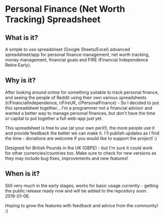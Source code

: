 # Personal Finance (Net Worth Tracking) Spreadsheet

## What is it?

A simple to use spreadsheet (Google Sheets/Excel) advanced spreadsheet/app for personal finance management, net worth tracking, money management, financial goals and FIRE (Financial Independence Retire Early).

## Why is it?

After looking around online for something suitable to track personal finance, and seeing the people of Reddit using their own various spreadsheets (r/FinancialIndependence, r/FireUK, r/PersonalFinance) - So I decided to put this spreadsheet together... I'm a programmer not a financial advisor and wanted a better way to manage personal finances, but don't have the time or capital to put together a full web-app just yet.

This spreadsheet is free to use (at your own peril!), the more people use it and provide feedback the better we can make it. I'll publish updates as I find the time - donations are welcome if you would like to support the project! :)

Designed for British Pounds in the UK (GBP£) - but I'm sure it could work for other currencies/countries too.
Make sure to check for new versions as they may include bug fixes, improvements and new features!

## When is it?

Still very much in the early stages, works for basic usage currently - getting the public release ready now and will be added to the repository soon. 2019-01-06.

Hoping to grow the features with feedback and advice from the community! :)

